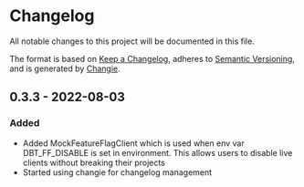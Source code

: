 # Changelog
All notable changes to this project will be documented in this file.

The format is based on [Keep a Changelog](https://keepachangelog.com/en/1.0.0/),
adheres to [Semantic Versioning](https://semver.org/spec/v2.0.0.html),
and is generated by [Changie](https://github.com/miniscruff/changie).


## 0.3.3 - 2022-08-03
### Added
* Added MockFeatureFlagClient which is used when env var DBT_FF_DISABLE is set in environment. This allows users to disable live clients without breaking their projects
* Started using changie for changelog management
